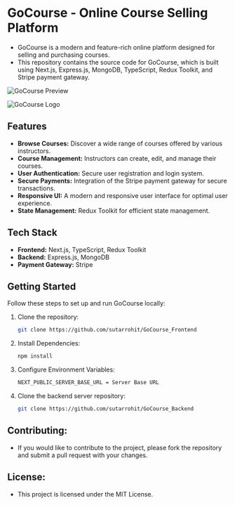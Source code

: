 # GoCourse - Online Course Selling Platform





- GoCourse is a modern and feature-rich online platform designed for selling and purchasing courses. </br>
- This repository contains the source code for GoCourse, which is built using Next.js, Express.js, MongoDB, TypeScript, Redux Toolkit, and Stripe payment gateway.

![GoCourse Preview](https://courseselling28.s3.eu-north-1.amazonaws.com/Screenshot+2023-08-18+091042.png)

![GoCourse Logo](https://go-course-frontend.vercel.app/_next/static/media/138.7c38a751.svg)


## Features

- **Browse Courses:** Discover a wide range of courses offered by various instructors.
- **Course Management:** Instructors can create, edit, and manage their courses.
- **User Authentication:** Secure user registration and login system.
- **Secure Payments:** Integration of the Stripe payment gateway for secure transactions.
- **Responsive UI:** A modern and responsive user interface for optimal user experience.
- **State Management:** Redux Toolkit for efficient state management.

## Tech Stack

- **Frontend:** Next.js, TypeScript, Redux Toolkit
- **Backend:** Express.js, MongoDB
- **Payment Gateway:** Stripe

## Getting Started

Follow these steps to set up and run GoCourse locally:

1. Clone the repository:
   ```bash
   git clone https://github.com/sutarrohit/GoCourse_Frontend

2. Install Dependencies:
   ```bash
   npm install
   
3. Configure Environment Variables:
    ```bash
    NEXT_PUBLIC_SERVER_BASE_URL = Server Base URL
    
5. Clone the backend server repository:
     ```bash
    git clone https://github.com/sutarrohit/GoCourse_Backend

## Contributing:
- If you would like to contribute to the project, please fork the repository and submit a pull request with your changes.

## License:
- This project is licensed under the MIT License.
